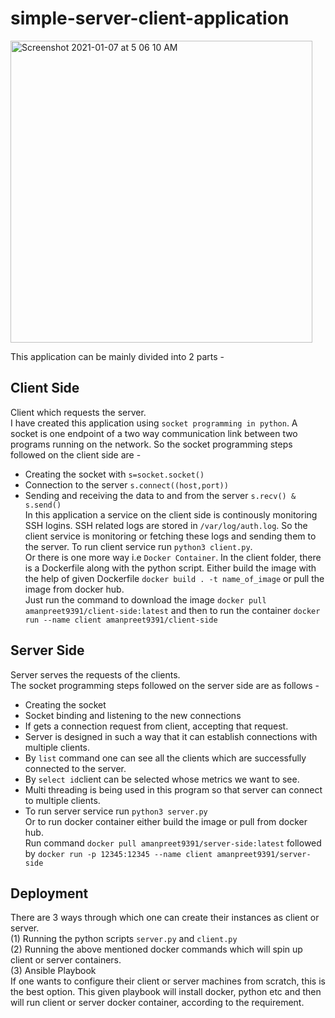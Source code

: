 # simple-server-client-application
<img width="483" alt="Screenshot 2021-01-07 at 5 06 10 AM" src="https://user-images.githubusercontent.com/25201552/103833139-3b9efb00-50a6-11eb-90c0-eb9abe553dd5.png">

This application can be mainly divided into 2 parts -
## Client Side
Client which requests the server.</br>
I have created this application using `socket programming in python`. A socket is one endpoint of a two way communication link between two programs running on the network.
So the socket programming steps followed on the client side are - </br>
* Creating the socket with `s=socket.socket()`
* Connection to the server `s.connect((host,port))`
* Sending and receiving the data to and from the server `s.recv() & s.send()` </br>
In this application a service on the client side is continously monitoring SSH logins. SSH related logs are stored in `/var/log/auth.log`. So the client service is monitoring or
fetching these logs and sending them to the server. To run client service run `python3 client.py`. </br>
Or there is one more way i.e `Docker Container`. In the client folder, there is a Dockerfile along with the python script. Either build the image with the help of given Dockerfile 
`docker build . -t name_of_image` or
pull the image from docker hub. </br>
Just run the command to download the image `docker pull amanpreet9391/client-side:latest` and then to run the container `docker run --name client amanpreet9391/client-side`

## Server Side
Server serves the requests of the clients. </br>
The socket programming steps followed on the server side are as follows -
* Creating the socket
* Socket binding and listening to the new connections
* If gets a connection request from client, accepting that request.
* Server is designed in such a way that it can establish connections with multiple clients.
* By `list` command one can see all the clients which are successfully connected to the server.
* By `select id`client can be selected whose metrics we want to see.
* Multi threading is being used in this program so that server can connect to multiple clients.
* To run server service run `python3 server.py` </br>
Or to run docker container either build the image or pull from docker hub. </br>
Run command `docker pull amanpreet9391/server-side:latest` followed by `docker run -p 12345:12345 --name client amanpreet9391/server-side`

## Deployment
There are 3 ways through which one can create their instances as client or server. </br>
(1) Running the python scripts `server.py` and `client.py` </br>
(2) Running the above mentioned docker commands which will spin up client or server containers. </br>
(3) Ansible Playbook</br>
If one wants to configure their client or server machines from scratch, this is the best option. This given playbook will install docker, python etc and then will run client
or server docker container, according to the requirement. 

